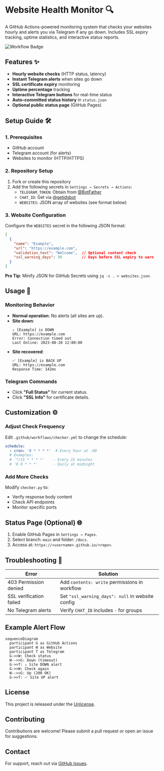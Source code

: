 # Website Health Monitor 🔍

A GitHub Actions-powered monitoring system that checks your websites hourly and alerts you via Telegram if any go down. Includes SSL expiry tracking, uptime statistics, and interactive status reports.

![Workflow Badge](https://github.com/wabbuwabbu/Website_Checker/actions/workflows/checker.yml/badge.svg)

## Features ✨
- **Hourly website checks** (HTTP status, latency)
- **Instant Telegram alerts** when sites go down
- **SSL certificate expiry** monitoring
- **Uptime percentage** tracking
- **Interactive Telegram buttons** for real-time status
- **Auto-committed status history** in `status.json`
- **Optional public status page** (GitHub Pages)

## Setup Guide 🛠️

### 1. Prerequisites
- GitHub account
- Telegram account (for alerts)
- Websites to monitor (HTTP/HTTPS)

### 2. Repository Setup
1. Fork or create this repository
2. Add the following secrets in `Settings → Secrets → Actions`:
   - `TELEGRAM_TOKEN`: Obtain from [@BotFather](https://t.me/BotFather)
   - `CHAT_ID`: Get via [@getidsbot](https://t.me/getidsbot)
   - `WEBSITES`: JSON array of websites (see format below)

### 3. Website Configuration
Configure the `WEBSITES` secret in the following JSON format:
```json
[
  {
    "name": "Example",
    "url": "https://example.com",
    "validation_text": "Welcome",  // Optional content check
    "ssl_warning_days": 30         // Days before SSL expiry to warn
  }
]
```
**Pro Tip**: Minify JSON for GitHub Secrets using `jq -c . < websites.json`.

## Usage 📡

### Monitoring Behavior
- **Normal operation**: No alerts (all sites are up).
- **Site down**:
  ```
  ⚠️ [Example] is DOWN
  URL: https://example.com
  Error: Connection timed out
  Last Online: 2023-08-20 12:00:00
  ```
- **Site recovered**:
  ```
  ✅ [Example] is BACK UP
  URL: https://example.com
  Response Time: 142ms
  ```

### Telegram Commands
- Click **"Full Status"** for current status.
- Click **"SSL Info"** for certificate details.

## Customization ⚙️

### Adjust Check Frequency
Edit `.github/workflows/checker.yml` to change the schedule:
```yaml
schedule:
  - cron: '0 * * * *'  # Every hour at :00
  # Examples:
  # '*/15 * * * *'    - Every 15 minutes
  # '0 0 * * *'       - Daily at midnight
```

### Add More Checks
Modify `checker.py` to:
- Verify response body content
- Check API endpoints
- Monitor specific ports

## Status Page (Optional) 🌐
1. Enable GitHub Pages in `Settings → Pages`.
2. Select branch: `main` and folder: `/docs`.
3. Access at: `https://<username>.github.io/<repo>`.

## Troubleshooting 🔧
| Error | Solution |
|-------|----------|
| 403 Permission denied | Add `contents: write` permissions in workflow |
| SSL verification failed | Set `"ssl_warning_days": null` in website config |
| No Telegram alerts | Verify `CHAT_ID` includes `-` for groups |

## Example Alert Flow
```mermaid
sequenceDiagram
  participant G as GitHub Actions
  participant W as Website
  participant T as Telegram
  G->>W: Check status
  W-->>G: Down (timeout)
  G->>T: ⚠️ Site DOWN alert
  G->>W: Check again
  W-->>G: Up (200 OK)
  G->>T: ✅ Site UP alert
```

## License
This project is released under the [Unlicense](LICENSE).

## Contributing
Contributions are welcome! Please submit a pull request or open an issue for suggestions.

## Contact
For support, reach out via [GitHub Issues](https://github.com/your-username/your-repo/issues).
